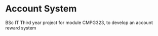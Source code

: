 # Account System
BSc IT Third year project for module CMPG323, to develop an account reward system

